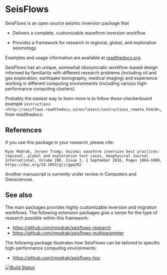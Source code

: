 SeisFlows
=========

SeisFlows is an open source seismic inversion package that

- Delivers a complete, customizable waveform inversion workflow

- Provides a framework for research in regional, global, and exploration seismology

Examples and usage information are available at [readthedocs.org](http://seisflows.readthedocs.org/en/latest/).

SeisFlows has an unique, somewhat idiosyncratic workflow-based design informed by familiarity with different research problems (including oil and gas exploration, earthqake tomography, medical imaging) and experience working in different computing environments (including various high-performance computing clusters).

Probably the easiest way to learn more is to follow these checkerboard example `instructions <http://seisflows.readthedocs.io/en/latest/instructions_remote.html#>`_ from readthedocs.

References
----------
If you use this package in your research, please cite:

`Ryan Modrak, Jeroen Tromp; Seismic waveform inversion best practices: regional, global and exploration test cases, Geophysical Journal International, Volume 206, Issue 3, 1 September 2016, Pages 1864–1889, https://doi.org/10.1093/gji/ggw202`

Another manuscript is currently under review in Computers and Geosciences.


See also
--------
The main packages provides highly customizable inversion and migration workflows.  The following extension packages give a sense for the type of research possible within this framework:

- https://github.com/rmodrak/seisflows-research
- https://github.com/rmodrak/seisflows-multiparameter


The following package illustrates how SeisFlows can be tailored to specific high-performance computing environments:

- https://github.com/rmodrak/seisflows-hpc



[![Build Status](https://travis-ci.org/rmodrak/seisflows.svg?branch=master)](https://travis-ci.org/rmodrak/seisflows)

